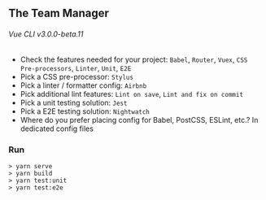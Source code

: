 ## The Team Manager

###### Vue CLI v3.0.0-beta.11
- Check the features needed for your project: `Babel`, `Router`, `Vuex`, `CSS Pre-processors`, `Linter`, `Unit`, `E2E`
- Pick a CSS pre-processor: `Stylus`
- Pick a linter / formatter config: `Airbnb`
- Pick additional lint features: `Lint on save`, `Lint and fix on commit`
- Pick a unit testing solution: `Jest`
- Pick a E2E testing solution: `Nightwatch`
- Where do you prefer placing config for Babel, PostCSS, ESLint, etc.? In dedicated config files

### Run
```
> yarn serve
> yarn build
> yarn test:unit
> yarn test:e2e
```